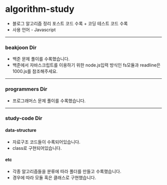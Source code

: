 # algorithm-study
- 블로그 알고리즘 정리 포스트 코드 수록 + 코딩 테스트 코드 수록
- 사용 언어 - Javascript

-------------------------------------------
### beakjoon Dir
- 백준 문제 풀이를 수록했습니다.  
- 백준에서 자바스크립트를 이용하기 위한 node.js입력 방식인 fs모듈과 readline은 1000.js를 참조해주세요.

-------------------------------------------
### programmers Dir
- 프로그래머스 문제 풀이를 수록했습니다.

-------------------------------------------
### study-code Dir  
#### data-structure
- 자료구조 코드들이 수록되어있습니다.  
- class로 구현되어있습니다.
#### etc
- 각종 알고리즘들을 분류에 따라 폴더를 만들고 수록했습니다.  
- 경우에 따라 모듈 혹은 클래스로 구현했습니다.
